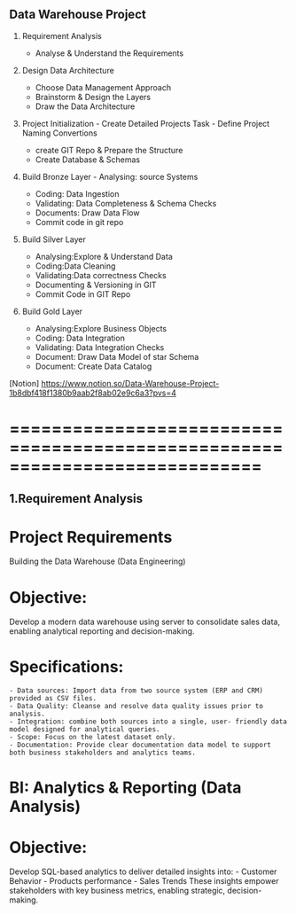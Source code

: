 ## Data Warehouse Project

1.	Requirement Analysis
    - Analyse & Understand the Requirements
    
2.	Design Data Architecture
    - Choose Data Management Approach
    - Brainstorm & Design the Layers
    - Draw the Data Architecture
      
3.	Project Initialization
        - Create Detailed Projects Task
        - Define Project Naming Convertions
  	- create GIT Repo & Prepare the Structure
  	-  Create Database & Schemas
  	
4.	Build Bronze Layer
        - Analysing:   source Systems
  	- Coding:      Data Ingestion
  	- Validating:  Data Completeness & Schema Checks
  	- Documents:   Draw Data Flow
  	- Commit code in git repo
  	
5.	Build Silver Layer
    - Analysing:Explore & Understand Data
  	- Coding:Data Cleaning
  	- Validating:Data correctness Checks
  	- Documenting & Versioning in GIT
  	- Commit Code in GIT Repo
     
6.	Build Gold Layer
     - Analysing:Explore Business Objects
   	 - Coding: Data Integration
  	 - Validating: Data Integration Checks
  	 - Document: Draw Data Model of star Schema
  	 - Document: Create Data Catalog

[Notion] https://www.notion.so/Data-Warehouse-Project-1b8dbf418f1380b9aab2f8ab02e9c6a3?pvs=4
  
============================================================================
=
## 1.Requirement Analysis

# Project Requirements
Building the Data Warehouse (Data Engineering)

  # Objective:
Develop a modern data warehouse using server to consolidate sales data, enabling analytical reporting  and decision-making.

# Specifications:
	- Data sources: Import data from two source system (ERP and CRM) provided as CSV files.
	- Data Quality: Cleanse and resolve data quality issues prior to analysis.
    - Integration: combine both sources into a single, user- friendly data model designed for analytical queries.
    - Scope: Focus on the latest dataset only.
    - Documentation: Provide clear documentation data model to support both business stakeholders and analytics teams.

# BI: Analytics & Reporting (Data Analysis)

# Objective:
Develop SQL-based analytics to deliver detailed  insights into:
	- Customer Behavior
	- Products performance
	- Sales Trends
 These insights empower stakeholders with key business  metrics, enabling strategic, decision-making.


  	
